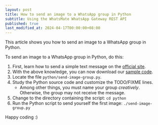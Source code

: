 ```yaml
---
layout: post
title: How to send an image to a WhatsApp group in Python
subtitle: Using the WhatsMate WhatsApp Gateway REST API
published: true
last_modified_at: 2024-04-17T00:00:00+08:00
---
```


This article shows you how to send an image to a WhatsApp group in Python.


To send an image to a WhatsApp group in Python, do this:

1. First, learn how to send a simple text message on the [official site](https://www.whatsmate.net/whatsapp-group-message-api.html). 
2. With the above knowledge, you can now download our [sample code](https://github.com/whatsmate/wa-demos/archive/master.zip).
3. Locate the file `python/send-image-group.py`.  <script src="https://gist.github.com/whatsmate/a11d315b7e215b551de690c5b04cdb98.js"></script>
4. Study the Python source code and customize the TODO/FIXME lines.
   * Among other things, you must name your group *creatively*. Otherwise, the group may not receive the message.
5. Change to the directory containing the script: `cd python`
6. Run the Python script to send yourself the first image: `./send-image-group.py`


Happy coding :) 


<br>
<script async src="//pagead2.googlesyndication.com/pagead/js/adsbygoogle.js"></script>
<ins class="adsbygoogle"
     style="display:inline-block;width:728px;height:90px"
     data-ad-client="ca-pub-7383487179928477"
     data-ad-slot="6959057004"></ins>
<script>
(adsbygoogle = window.adsbygoogle || []).push({});
</script>
<br>

